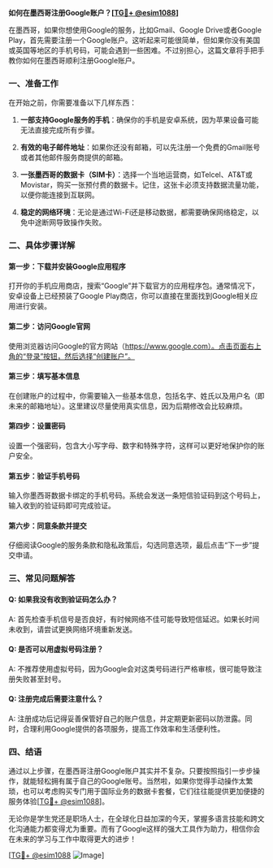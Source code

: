 **如何在墨西哥注册Google账户？[[TG💪+ @esim1088](https://t.me/s/esim1088)]**

在墨西哥，如果你想使用Google的服务，比如Gmail、Google Drive或者Google Play，首先需要注册一个Google账户。这听起来可能很简单，但如果你没有美国或英国等地区的手机号码，可能会遇到一些困难。不过别担心，这篇文章将手把手教你如何在墨西哥顺利注册Google账户。

### 一、准备工作

在开始之前，你需要准备以下几样东西：

1. **一部支持Google服务的手机**：确保你的手机是安卓系统，因为苹果设备可能无法直接完成所有步骤。
   
2. **有效的电子邮件地址**：如果你还没有邮箱，可以先注册一个免费的Gmail账号或者其他邮件服务商提供的邮箱。

3. **一张墨西哥的数据卡（SIM卡）**：选择一个当地运营商，如Telcel、AT&T或Movistar，购买一张预付费的数据卡。记住，这张卡必须支持数据流量功能，以便你能连接到互联网。

4. **稳定的网络环境**：无论是通过Wi-Fi还是移动数据，都需要确保网络稳定，以免中途断网导致操作失败。

### 二、具体步骤详解

#### 第一步：下载并安装Google应用程序

打开你的手机应用商店，搜索“Google”并下载官方的应用程序包。通常情况下，安卓设备上已经预装了Google Play商店，你可以直接在里面找到Google相关应用进行安装。

#### 第二步：访问Google官网

使用浏览器访问Google的官方网站（https://www.google.com）。点击页面右上角的“登录”按钮，然后选择“创建账户”。

#### 第三步：填写基本信息

在创建账户的过程中，你需要输入一些基本信息，包括名字、姓氏以及用户名（即未来的邮箱地址）。这里建议尽量使用真实信息，因为后期修改会比较麻烦。

#### 第四步：设置密码

设置一个强密码，包含大小写字母、数字和特殊字符，这样可以更好地保护你的账户安全。

#### 第五步：验证手机号码

输入你墨西哥数据卡绑定的手机号码。系统会发送一条短信验证码到这个号码上，输入收到的验证码即可完成验证。

#### 第六步：同意条款并提交

仔细阅读Google的服务条款和隐私政策后，勾选同意选项，最后点击“下一步”提交申请。

### 三、常见问题解答

#### Q: 如果我没有收到验证码怎么办？

A: 首先检查手机信号是否良好，有时候网络不佳可能导致短信延迟。如果长时间未收到，请尝试更换网络环境重新发送。

#### Q: 是否可以用虚拟号码注册？

A: 不推荐使用虚拟号码，因为Google会对这类号码进行严格审核，很可能导致注册失败甚至封号。

#### Q: 注册完成后需要注意什么？

A: 注册成功后记得妥善保管好自己的账户信息，并定期更新密码以防泄露。同时，合理利用Google提供的各项服务，提高工作效率和生活便利性。

### 四、结语

通过以上步骤，在墨西哥注册Google账户其实并不复杂。只要按照指引一步步操作，就能轻松拥有属于自己的Google账号。当然啦，如果你觉得手动操作太繁琐，也可以考虑购买专门用于国际业务的数据卡套餐，它们往往能提供更加便捷的服务体验[[TG💪+ @esim1088](https://t.me/s/esim1088)]。

无论你是学生党还是职场人士，在全球化日益加深的今天，掌握多语言技能和跨文化沟通能力都变得尤为重要。而有了Google这样的强大工具作为助力，相信你会在未来的学习与工作中取得更大的进步！

[[TG💪+ @esim1088](https://t.me/s/esim1088) ![Image](https://i.postimg.cc/4NQfJmqS/Snipaste-2025-05-13-00-14-12.png)]
